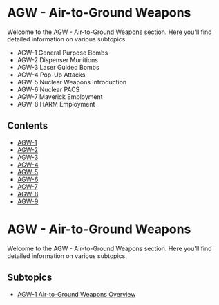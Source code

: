 # AGW - Air-to-Ground Weapons

Welcome to the AGW - Air-to-Ground Weapons section. Here you'll find detailed information on various subtopics.
- AGW-1 General Purpose Bombs
- AGW-2 Dispenser Munitions
- AGW-3 Laser Guided Bombs
- AGW-4 Pop-Up Attacks
- AGW-5 Nuclear Weapons Introduction
- AGW-6 Nuclear PACS
- AGW-7 Maverick Employment
- AGW-8 HARM Employment

## Contents

- [AGW-1
](agw-1.md)
- [AGW-2
](agw-2.md)
- [AGW-3
](agw-3.md)
- [AGW-4
](agw-4.md)
- [AGW-5
](agw-5.md)
- [AGW-6
](agw-6.md)
- [AGW-7
](agw-7.md)
- [AGW-8
](agw-8.md)
- [AGW-9
](agw-9.md)

# AGW - Air-to-Ground Weapons

Welcome to the AGW - Air-to-Ground Weapons section. Here you'll find detailed information on various subtopics.

## Subtopics

- [AGW-1 Air-to-Ground Weapons Overview](agw-1.md)
